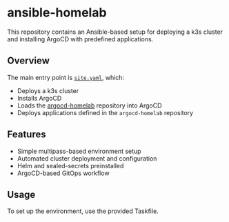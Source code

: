 # ansible-homelab

This repository contains an Ansible-based setup for deploying a k3s cluster and installing ArgoCD with predefined applications.

## Overview

The main entry point is [`site.yaml`](./playbooks/site.yaml), which:

- Deploys a k3s cluster
- Installs ArgoCD
- Loads the [argocd-homelab](https://github.com/dakoel/argocd-homelab) repository into ArgoCD
- Deploys applications defined in the `argocd-homelab` repository

## Features

- Simple multipass-based environment setup
- Automated cluster deployment and configuration
- Helm and sealed-secrets preinstalled
- ArgoCD-based GitOps workflow

## Usage

To set up the environment, use the provided Taskfile.
